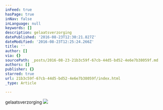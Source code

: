 ```yaml
---
inFeed: true
hasPage: true
inNav: false
inLanguage: null
keywords: []
description: gelaatsverzorging
datePublished: '2016-08-23T12:30:21.827Z'
dateModified: '2016-08-23T12:25:24.266Z'
title: ''
author: []
via: {}
sourcePath: _posts/2016-08-23-21b3c59f-67cb-44d5-bd52-4e6e7b38059f.md
authors: []
publisher: {}
starred: true
url: 21b3c59f-67cb-44d5-bd52-4e6e7b38059f/index.html
_type: Article

---
```

gelaatsverzorging
![](https://the-grid-user-content.s3-us-west-2.amazonaws.com/d8904aa9-bec9-4f1a-aa76-988f5b4b28a9.jpg)